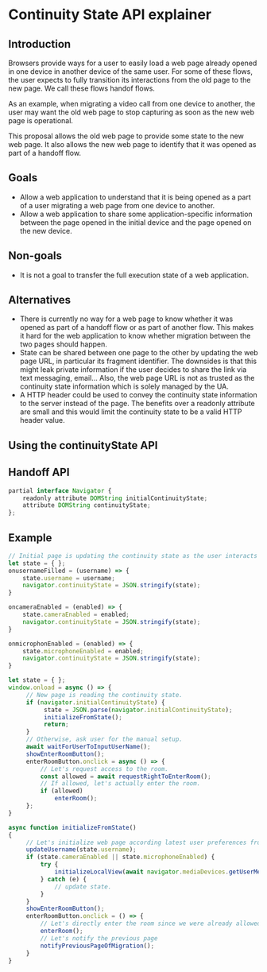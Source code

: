 # Continuity State API explainer

## Introduction

Browsers provide ways for a user to easily load a web page already opened in one device in another device of the same user.
For some of these flows, the user expects to fully transition its interactions from the old page to the new page.
We call these flows handof flows.

As an example, when migrating a video call from one device to another, the user may want the old web page to stop capturing
as soon as the new web page is operational.

This proposal allows the old web page to provide some state to the new web page.
It also allows the new web page to identify that it was opened as part of a handoff flow.

## Goals 

* Allow a web application to understand that it is being opened as a part of a user migrating a web page from one device to another.
* Allow a web application to share some application-specific information between the page opened in the initial device and the page
  opened on the new device.

## Non-goals

* It is not a goal to transfer the full execution state of a web application.

## Alternatives

* There is currently no way for a web page to know whether it was opened as part of a handoff flow or as part of another flow.
  This makes it hard for the web application to know whether migration between the two pages should happen.
* State can be shared between one page to the other by updating the web page URL, in particular its fragment identifier.
  The downsides is that this might leak private information if the user decides to share the link via text messaging, email...
  Also, the web page URL is not as trusted as the continuity state information which is solely managed by the UA.
* A HTTP header could be used to convey the continuity state information to the server instead of the page.
  The benefits over a readonly attribute are small and this would limit the continuity state to be a valid HTTP header value.


## Using the continuityState API

## Handoff API

```js
partial interface Navigator {
    readonly attribute DOMString initialContinuityState;
    attribute DOMString continuityState;
};
```

## Example

```js
// Initial page is updating the continuity state as the user interacts with the page.
let state = { };
onusernameFilled = (username) => {
    state.username = username;
    navigator.continuityState = JSON.stringify(state);
}

oncameraEnabled = (enabled) => {
    state.cameraEnabled = enabled;
    navigator.continuityState = JSON.stringify(state);
}

onmicrophonEnabled = (enabled) => {
    state.microphoneEnabled = enabled;
    navigator.continuityState = JSON.stringify(state);
}
```

```js
let state = { };
window.onload = async () => {
     // New page is reading the continuity state.
     if (navigator.initialContinuityState) {
          state = JSON.parse(navigator.initialContinuityState);
          initializeFromState();
          return;
     }
     // Otherwise, ask user for the manual setup.
     await waitForUserToInputUserName();
     showEnterRoomButton();
     enterRoomButton.onclick = async () => {
         // Let's request access to the room.
         const allowed = await requestRightToEnterRoom();
         // If allowed, let's actually enter the room.
         if (allowed)
             enterRoom();
     };
}

async function initializeFromState()
{
     // Let's initialize web page according latest user preferences from the old page.
     updateUsername(state.username);
     if (state.cameraEnabled || state.microphoneEnabled) {
         try {
             initializeLocalView(await navigator.mediaDevices.getUserMedia({ audio: state.microphoneEnabled, video: state.cameraEnabled });
         } catch (e) {
             // update state.
         }
     }
     showEnterRoomButton();
     enterRoomButton.onclick = () => {
         // Let's directly enter the room since we were already allowed in the previous page.
         enterRoom();
         // Let's notify the previous page
         notifyPreviousPageOfMigration();
     }
}
```

